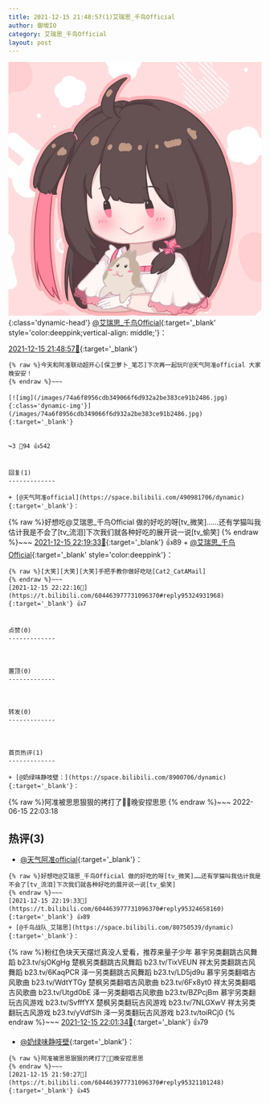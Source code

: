 ```yaml
---
title: 2021-12-15 21:48:57(1)艾瑞思_千鸟Official
author: 御坂IO
category: 艾瑞思_千鸟Official
layout: post
---
```


![img](/images/7e08840c56f251de28bdf766b647bd5fe9a5d50a.jpg){:class='dynamic-head'}
[@艾瑞思_千鸟Official](https://space.bilibili.com/1090010845/dynamic){:target='_blank' style='color:deeppink;vertical-align: middle;'}：

[2021-12-15 21:48:57🔗](https://t.bilibili.com/604463977731096370){:target='_blank'}

~~~
{% raw %}今天和阿准联动超开心[保卫萝卜_笔芯]下次再一起玩吖@天气阿准official 大家晚安安！
{% endraw %}~~~

[![img](/images/74a6f8956cdb349066f6d932a2be383ce91b2486.jpg){:class='dynamic-img'}](/images/74a6f8956cdb349066f6d932a2be383ce91b2486.jpg){:target='_blank'}


↪️3 💬94 👍542


回复(1)
-------------

+ [@天气阿准official](https://space.bilibili.com/490981706/dynamic){:target='_blank'}：
~~~
{% raw %}好想吃@艾瑞思_千鸟Official 做的好吃的呀[tv_微笑]……还有学猫叫我估计我是不会了[tv_流泪]下次我们就各种好吃的展开说一说[tv_偷笑]
{% endraw %}~~~
[2021-12-15 22:19:33🔗](https://t.bilibili.com/604463977731096370#reply95324658160){:target='_blank'} 👍89
    + [@艾瑞思_千鸟Official](https://space.bilibili.com/1090010845/dynamic){:target='_blank' style='color:deeppink'}：
~~~
{% raw %}[大笑][大笑][大笑]手把手教你做好吃哒[Cat2_CatAMail]
{% endraw %}~~~
[2021-12-15 22:22:16🔗](https://t.bilibili.com/604463977731096370#reply95324931968){:target='_blank'} 👍7


点赞(0)
-------------



置顶(0)
-------------



转发(0)
-------------



首页热评(1)
-------------

+ [@奶绿味静吱壁：](https://space.bilibili.com/8900706/dynamic){:target='_blank'}：
~~~
{% raw %}阿准被思思狠狠的拷打了🤧🤧晚安捏思思
{% endraw %}~~~
2022-06-15 22:03:18


热评(3)
-------------

+ [@天气阿准official](https://space.bilibili.com/490981706/dynamic){:target='_blank'}：
~~~
{% raw %}好想吃@艾瑞思_千鸟Official 做的好吃的呀[tv_微笑]……还有学猫叫我估计我是不会了[tv_流泪]下次我们就各种好吃的展开说一说[tv_偷笑]
{% endraw %}~~~
[2021-12-15 22:19:33🔗](https://t.bilibili.com/604463977731096370#reply95324658160){:target='_blank'} 👍89
+ [@千鸟战队_艾瑞思](https://space.bilibili.com/80750539/dynamic){:target='_blank'}：
~~~
{% raw %}粉红色块天天摆烂真没人爱看，推荐来量子少年
慕宇另类翻跳古风舞蹈 b23.tv/sjOKgHg
楚枫另类翻跳古风舞蹈 b23.tv/TixVEUN
祥太另类翻跳古风舞蹈 b23.tv/6KaqPCR
泽一另类翻跳古风舞蹈 b23.tv/LD5jd9u
慕宇另类翻唱古风歌曲 b23.tv/WdtYTGy
楚枫另类翻唱古风歌曲 b23.tv/6Fx8yt0
祥太另类翻唱古风歌曲 b23.tv/Utgd0bE
泽一另类翻唱古风歌曲 b23.tv/BZPcjBm
慕宇另类翻玩古风游戏 b23.tv/SvfffYX
楚枫另类翻玩古风游戏 b23.tv/7NLGXwV
祥太另类翻玩古风游戏 b23.tv/yVdfSlh
泽一另类翻玩古风游戏 b23.tv/toiRCj0
{% endraw %}~~~
[2021-12-15 22:01:34🔗](https://t.bilibili.com/604463977731096370#reply95322441936){:target='_blank'} 👍79
+ [@奶绿味静吱壁](https://space.bilibili.com/8900706/dynamic){:target='_blank'}：
~~~
{% raw %}阿准被思思狠狠的拷打了🤧🤧晚安捏思思
{% endraw %}~~~
[2021-12-15 21:50:27🔗](https://t.bilibili.com/604463977731096370#reply95321101248){:target='_blank'} 👍45


